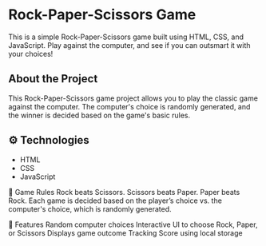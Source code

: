 # Rock-Paper-Scissors Game

This is a simple Rock-Paper-Scissors game built using HTML, CSS, and JavaScript. Play against the computer, and see if you can outsmart it with your choices!

## About the Project

This Rock-Paper-Scissors game project allows you to play the classic game against the computer. The computer's choice is randomly generated, and the winner is decided based on the game's basic rules.


## ⚙️ Technologies

- HTML
- CSS
- JavaScript

📜 Game Rules
Rock beats Scissors.
Scissors beats Paper.
Paper beats Rock.
Each game is decided based on the player’s choice vs. the computer's choice, which is randomly generated.

🚀 Features
Random computer choices
Interactive UI to choose Rock, Paper, or Scissors
Displays game outcome
Tracking Score using local storage
